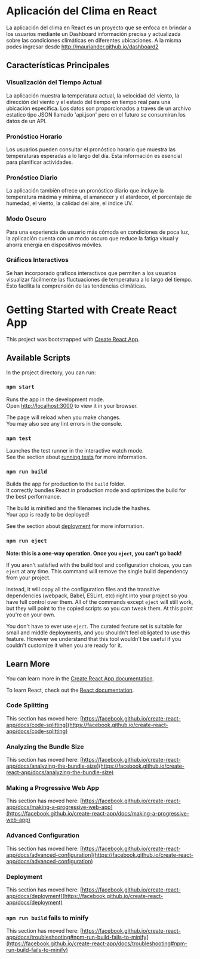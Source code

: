 # Aplicación del Clima en React

La aplicación del clima en React es un proyecto que se enfoca en brindar a los usuarios mediante un Dashboard información precisa y actualizada sobre las condiciones climáticas en diferentes ubicaciones. A la misma podes ingresar desde http://mauriander.github.io/dashboard2

## Características Principales

### Visualización del Tiempo Actual

La aplicación muestra la temperatura actual, la velocidad del viento, la dirección del viento y el estado del tiempo en tiempo real para una ubicación específica. Los datos son proporcionados a traves de un archivo estatico tipo JSON llamado 'api.json' pero en el futuro se consumiran los datos de un API.

### Pronóstico Horario

Los usuarios pueden consultar el pronóstico horario que muestra las temperaturas esperadas a lo largo del día. Esta información es esencial para planificar actividades.

### Pronóstico Diario

La aplicación también ofrece un pronóstico diario que incluye la temperatura máxima y mínima, el amanecer y el atardecer, el porcentaje de humedad, el viento, la calidad del aire, el índice UV.

### Modo Oscuro

Para una experiencia de usuario más cómoda en condiciones de poca luz, la aplicación cuenta con un modo oscuro que reduce la fatiga visual y ahorra energía en dispositivos móviles.

### Gráficos Interactivos

Se han incorporado gráficos interactivos que permiten a los usuarios visualizar fácilmente las fluctuaciones de temperatura a lo largo del tiempo. Esto facilita la comprensión de las tendencias climáticas.

# Getting Started with Create React App

This project was bootstrapped with [Create React App](https://github.com/facebook/create-react-app).

## Available Scripts

In the project directory, you can run:

### `npm start`

Runs the app in the development mode.\
Open [http://localhost:3000](http://localhost:3000) to view it in your browser.

The page will reload when you make changes.\
You may also see any lint errors in the console.

### `npm test`

Launches the test runner in the interactive watch mode.\
See the section about [running tests](https://facebook.github.io/create-react-app/docs/running-tests) for more information.

### `npm run build`

Builds the app for production to the `build` folder.\
It correctly bundles React in production mode and optimizes the build for the best performance.

The build is minified and the filenames include the hashes.\
Your app is ready to be deployed!

See the section about [deployment](https://facebook.github.io/create-react-app/docs/deployment) for more information.

### `npm run eject`

**Note: this is a one-way operation. Once you `eject`, you can't go back!**

If you aren't satisfied with the build tool and configuration choices, you can `eject` at any time. This command will remove the single build dependency from your project.

Instead, it will copy all the configuration files and the transitive dependencies (webpack, Babel, ESLint, etc) right into your project so you have full control over them. All of the commands except `eject` will still work, but they will point to the copied scripts so you can tweak them. At this point you're on your own.

You don't have to ever use `eject`. The curated feature set is suitable for small and middle deployments, and you shouldn't feel obligated to use this feature. However we understand that this tool wouldn't be useful if you couldn't customize it when you are ready for it.

## Learn More

You can learn more in the [Create React App documentation](https://facebook.github.io/create-react-app/docs/getting-started).

To learn React, check out the [React documentation](https://reactjs.org/).

### Code Splitting

This section has moved here: [https://facebook.github.io/create-react-app/docs/code-splitting](https://facebook.github.io/create-react-app/docs/code-splitting)

### Analyzing the Bundle Size

This section has moved here: [https://facebook.github.io/create-react-app/docs/analyzing-the-bundle-size](https://facebook.github.io/create-react-app/docs/analyzing-the-bundle-size)

### Making a Progressive Web App

This section has moved here: [https://facebook.github.io/create-react-app/docs/making-a-progressive-web-app](https://facebook.github.io/create-react-app/docs/making-a-progressive-web-app)

### Advanced Configuration

This section has moved here: [https://facebook.github.io/create-react-app/docs/advanced-configuration](https://facebook.github.io/create-react-app/docs/advanced-configuration)

### Deployment

This section has moved here: [https://facebook.github.io/create-react-app/docs/deployment](https://facebook.github.io/create-react-app/docs/deployment)

### `npm run build` fails to minify

This section has moved here: [https://facebook.github.io/create-react-app/docs/troubleshooting#npm-run-build-fails-to-minify](https://facebook.github.io/create-react-app/docs/troubleshooting#npm-run-build-fails-to-minify)
